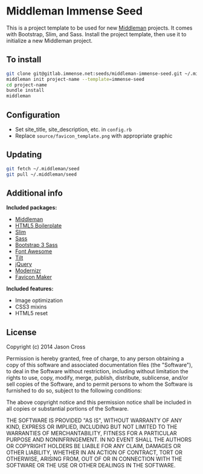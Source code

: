 # Middleman Immense Seed

This is a project template to be used for new [Middleman](http://middlemanapp.com) projects. It comes with Bootstrap, Slim, and Sass. Install the project template, then use it to initialize a new Middleman project.

## To install

```bash
git clone git@gitlab.immense.net:seeds/middleman-immense-seed.git ~/.middleman/immense-seed
middleman init project-name --template=immense-seed
cd project-name
bundle install
middleman
```


## Configuration

* Set site_title, site_description, etc. in `config.rb`
* Replace `source/favicon_template.png` with appropriate graphic

## Updating

```bash
git fetch ~/.middleman/seed
git pull ~/.middleman/seed
```

## Additional info

**Included packages:**

* [Middleman](http://middlemanapp.com/)
* [HTML5 Boilerplate](http://html5boilerplate.com/)
* [Slim](http://slim-lang.com/)
* [Sass](http://sass-lang.com/)
* [Bootstrap 3 Sass](https://github.com/twbs/bootstrap-sass)
* [Font Awesome](http://fontawesome.io)
* [Tilt](https://github.com/rtomayko/tilt)
* [jQuery](http://jquery.com/)
* [Modernizr](http://modernizr.com/)
* [Favicon Maker](https://github.com/follmann/middleman-favicon-maker)

**Included features:**

* Image optimization
* CSS3 mixins
* HTML5 reset

## License

Copyright (c) 2014 Jason Cross

Permission is hereby granted, free of charge, to any person obtaining a copy of
this software and associated documentation files (the "Software"), to deal in
the Software without restriction, including without limitation the rights to
use, copy, modify, merge, publish, distribute, sublicense, and/or sell copies
of the Software, and to permit persons to whom the Software is furnished to do
so, subject to the following conditions:

The above copyright notice and this permission notice shall be included in all
copies or substantial portions of the Software.

THE SOFTWARE IS PROVIDED "AS IS", WITHOUT WARRANTY OF ANY KIND, EXPRESS OR
IMPLIED, INCLUDING BUT NOT LIMITED TO THE WARRANTIES OF MERCHANTABILITY,
FITNESS FOR A PARTICULAR PURPOSE AND NONINFRINGEMENT. IN NO EVENT SHALL THE
AUTHORS OR COPYRIGHT HOLDERS BE LIABLE FOR ANY CLAIM, DAMAGES OR OTHER
LIABILITY, WHETHER IN AN ACTION OF CONTRACT, TORT OR OTHERWISE, ARISING FROM,
OUT OF OR IN CONNECTION WITH THE SOFTWARE OR THE USE OR OTHER DEALINGS IN THE
SOFTWARE.
